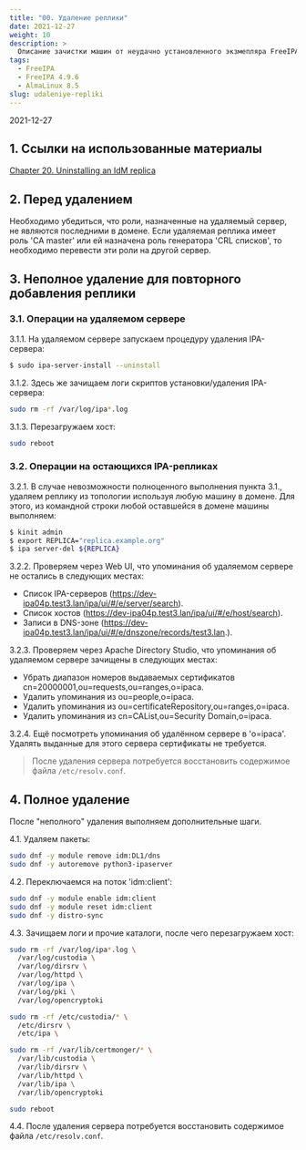 ```yaml
---
title: "00. Удаление реплики"
date: 2021-12-27
weight: 10
description: >
  Описание зачистки машин от неудачно установленного экзмепляра FreeIPA.
tags:
  - FreeIPA
  - FreeIPA 4.9.6
  - AlmaLinux 8.5
slug: udaleniye-repliki
---
```


2021-12-27

## 1. Ссылки на использованные материалы
[Chapter 20. Uninstalling an IdM replica](https://access.redhat.com/documentation/en-us/red_hat_enterprise_linux/8/html/installing_identity_management/uninstalling-an-idm-replica_installing-identity-management)

## 2. Перед удалением
Необходимо убедиться, что роли, назначенные на удаляемый сервер, не являются последними в домене. Если удаляемая реплика имеет роль 'CA master' или ей назначена роль генератора 'CRL списков', то необходимо перевести эти роли на другой сервер.

## 3. Неполное удаление для повторного добавления реплики
### 3.1. Операции на удаляемом сервере
3.1.1. На удаляемом сервере запускаем процедуру удаления IPA-сервера:
  ```bash
  $ sudo ipa-server-install --uninstall
  ```
3.1.2. Здесь же зачищаем логи скриптов установки/удаления IPA-сервера:
  ```bash
  sudo rm -rf /var/log/ipa*.log
  ```
3.1.3. Перезагружаем хост:
  ```bash
  sudo reboot
  ```

### 3.2. Операции на остающихся IPA-репликах
3.2.1. В случае невозможности полноценного выполнения пункта 3.1., удаляем реплику из топологии используя любую машину в домене. Для этого, из командной строки любой оставшейся в домене машины выполняем:
  ```bash
  $ kinit admin
  $ export REPLICA="replica.example.org"
  $ ipa server-del ${REPLICA}
  ```
3.2.2. Проверяем через Web UI, что упоминания об удаляемом сервере не остались в следующих местах:
  - Список IPA-серверов (https://dev-ipa04p.test3.lan/ipa/ui/#/e/server/search).
  - Список хостов (https://dev-ipa04p.test3.lan/ipa/ui/#/e/host/search).
  - Записи в DNS-зоне (https://dev-ipa04p.test3.lan/ipa/ui/#/e/dnszone/records/test3.lan.).

3.2.3. Проверяем через Apache Directory Studio, что упоминания об удаляемом сервере зачищены в следующих местах:

  - Убрать диапазон номеров выдаваемых сертификатов cn=20000001,ou=requests,ou=ranges,o=ipaca.
  - Удалить упоминания из ou=people,o=ipaca.
  - Удалить упоминания из ou=certificateRepository,ou=ranges,o=ipaca.
  - Удалить упоминания из cn=CAList,ou=Security Domain,o=ipaca.

3.2.4. Ещё посмотреть упоминания об удалённом сервере в 'o=ipaca'. Удалять выданные для этого сервера сертификаты не требуется.

> После удаления сервера потребуется восстановить содержимое файла `/etc/resolv.conf`.

## 4. Полное удаление

После "неполного" удаления выполняем дополнительные шаги.

4.1. Удаляем пакеты:
  ```bash
  sudo dnf -y module remove idm:DL1/dns
  sudo dnf -y autoremove python3-ipaserver
  ```

4.2. Переключаемся на поток 'idm:client':
  ```bash
  sudo dnf -y module enable idm:client
  sudo dnf -y module reset idm:client
  sudo dnf -y distro-sync
  ```

4.3. Зачищаем логи и прочие каталоги, после чего перезагружаем хост:
  ```bash
  sudo rm -rf /var/log/ipa*.log \
    /var/log/custodia \
    /var/log/dirsrv \
    /var/log/httpd \
    /var/log/ipa \
    /var/log/pki \
    /var/log/opencryptoki

  sudo rm -rf /etc/custodia/* \
    /etc/dirsrv \
    /etc/ipa \

  sudo rm -rf /var/lib/certmonger/* \
    /var/lib/custodia \
    /var/lib/dirsrv \
    /var/lib/httpd \
    /var/lib/ipa \
    /var/lib/opencryptoki

  sudo reboot
  ```

4.4. После удаления сервера потребуется восстановить содержимое файла `/etc/resolv.conf`.

